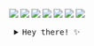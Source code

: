<p align="center">
    <img src="https://user-images.githubusercontent.com/221550/85214611-167db180-b33b-11ea-9b84-4f1f8aab7428.gif">
    <img src="https://user-images.githubusercontent.com/221550/85214614-1e3d5600-b33b-11ea-8089-82fcbc1470bc.gif">
    <img src="https://user-images.githubusercontent.com/221550/85214617-21d0dd00-b33b-11ea-970d-2b51133103c9.gif">
    <img src="https://user-images.githubusercontent.com/221550/85214571-99ead300-b33a-11ea-8369-f2f8b5f9fd66.gif">
    <img src="https://user-images.githubusercontent.com/221550/85214582-af5ffd00-b33a-11ea-872e-a4c5cfe5a792.gif">
    <img src="https://user-images.githubusercontent.com/221550/85214563-8c354d80-b33a-11ea-9fc6-597ba3b51a6f.gif">
    <img src="https://user-images.githubusercontent.com/221550/85214568-935c5b80-b33a-11ea-8b2e-612d1b6cfb58.gif">
</p>

<details>
    <summary align="center"><samp>Hey there! ✨</samp></summary>
    <hr>
    <img src="https://i.ibb.co/Sxb0Vhh/rsz-stats.png" align="left" valign="middle">
    I’m <strong>Estefania</strong> (she/her). I’m  an  <code>Compter Science student</code> at Tec de Monterrey.
    I also love cats, anime and k-pop.
    <hr>
    <p align="center">
     <br>
   <strong> Languages and Tools I like</strong>
        <img align="left" alt="MongoDB" width="26px" src="https://raw.githubusercontent.com/github/explore/80688e429a7d4ef2fca1e82350fe8e3517d3494d/topics/mongodb/mongodb.png" />
        
    <hr>
    <p align="center">
     <br>
    <a href="https://twitter.com/Estefi_jim_gar"><kbd>say hi on twitter</kbd></a> <a href="https://www.instagram.com/estefi_jim/"><kbd>follow me on ig</kbd></a>  <a href="https://devpost.com/Estefaniajim?ref_content=user-portfolio&ref_feature=portfolio&ref_medium=global-nav"><kbd>check my devpost</kbd></a>  <a href="https://www.linkedin.com/in/estefania-jimenez-garcia-b6b81a13b/"><kbd>connect with my linkedin</kbd></a>
    </p>
</details>
